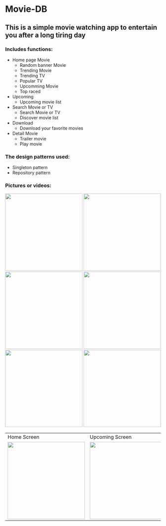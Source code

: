 # Movie-DB
## This is a simple movie watching app to entertain you after a long tiring day
### Includes functions:
- Home page Movie
    + Random banner Movie
    + Trending Movie
    + Trending TV
    + Popular TV
    + Upcomming Movie
    + Top raced
- Upcoming
    + Upcoming movie list
- Search Movie or TV
    + Search Movie or TV
    + Discover movie list
- Download
    + Download your favorite movies
- Detail Movie 
    + Trailer movie
    + Play movie

### The design patterns used: 
- Singleton pattern
- Repository pattern

### Pictures or videos:
<img src = "https://user-images.githubusercontent.com/56188558/217025914-677d6be4-d7d9-476f-9171-31a84b3deae2.png" width="250"> 
<img src = "https://user-images.githubusercontent.com/56188558/217026132-56eec3da-a352-419f-b316-15645d1941a8.png" width="250"> 
<img src = "https://user-images.githubusercontent.com/56188558/217027104-02e0004e-cbd9-453b-bc74-41c79de97a53.png" width="250"> 
<img src = "https://user-images.githubusercontent.com/56188558/217026237-d1fdbfee-715a-4a4c-8498-b6abf9eefa18.png" width="250"> 
<img src = "https://user-images.githubusercontent.com/56188558/217026283-5c0c29bb-67a3-4d1f-99f4-abe3b9065c08.png" width="250"> 
<img src = "https://user-images.githubusercontent.com/56188558/217026351-17cf704b-422c-42f6-8815-56b9f7510f2c.png" width="250"> 

<table>
  <tr>
    <td>Home Screen</td>
     <td>Upcoming Screen</td>
     <td>Detail Movie Screen</td>
      <td>Search Screen</td>
     <td>Download in Home</td>
     <td>Download Screen</td>
  </tr>
  <tr>
    <td><img src = "https://user-images.githubusercontent.com/56188558/217025914-677d6be4-d7d9-476f-9171-31a84b3deae2.png" width="250"></td>
    <td><img src = "https://user-images.githubusercontent.com/56188558/217026132-56eec3da-a352-419f-b316-15645d1941a8.png" width="250"></td>
    <td><img src = "https://user-images.githubusercontent.com/56188558/217027104-02e0004e-cbd9-453b-bc74-41c79de97a53.png" width="250"></td>
    <td><img src = "https://user-images.githubusercontent.com/56188558/217026237-d1fdbfee-715a-4a4c-8498-b6abf9eefa18.png" width="250"></td>
    <td><img src = "https://user-images.githubusercontent.com/56188558/217026283-5c0c29bb-67a3-4d1f-99f4-abe3b9065c08.png" width="250"></td>
    <td><img src = "https://user-images.githubusercontent.com/56188558/217026351-17cf704b-422c-42f6-8815-56b9f7510f2c.png" width="250"></td>
  </tr>
 </table>







